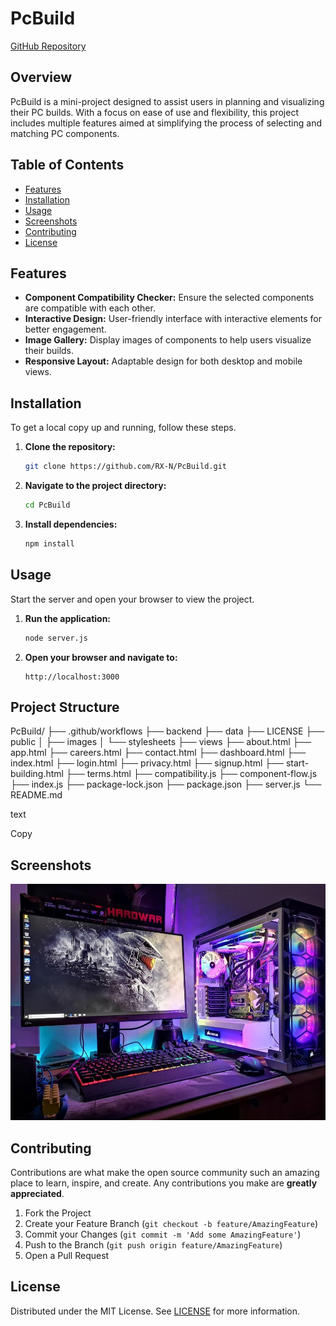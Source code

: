 # PcBuild

[GitHub Repository](https://github.com/RX-N/PcBuild/tree/main)

## Overview
PcBuild is a mini-project designed to assist users in planning and visualizing their PC builds. With a focus on ease of use and flexibility, this project includes multiple features aimed at simplifying the process of selecting and matching PC components.

## Table of Contents
- [Features](#features)
- [Installation](#installation)
- [Usage](#usage)
- [Screenshots](#screenshots)
- [Contributing](#contributing)
- [License](#license)

## Features
- **Component Compatibility Checker:** Ensure the selected components are compatible with each other.
- **Interactive Design:** User-friendly interface with interactive elements for better engagement.
- **Image Gallery:** Display images of components to help users visualize their builds.
- **Responsive Layout:** Adaptable design for both desktop and mobile views.

## Installation
To get a local copy up and running, follow these steps.

1. **Clone the repository:**
    ```bash
    git clone https://github.com/RX-N/PcBuild.git
    ```
2. **Navigate to the project directory:**
    ```bash
    cd PcBuild
    ```
3. **Install dependencies:**
    ```bash
    npm install
    ```

## Usage
Start the server and open your browser to view the project.

1. **Run the application:**
    ```bash
    node server.js
    ```
2. **Open your browser and navigate to:**
    ```
    http://localhost:3000
    ```

## Project Structure
PcBuild/ ├── .github/workflows ├── backend ├── data ├── LICENSE ├── public │ ├── images │ └── stylesheets ├── views ├── about.html ├── app.html ├── careers.html ├── contact.html ├── dashboard.html ├── index.html ├── login.html ├── privacy.html ├── signup.html ├── start-building.html ├── terms.html ├── compatibility.js ├── component-flow.js ├── index.js ├── package-lock.json ├── package.json ├── server.js └── README.md

text

Copy

## Screenshots
![Home Page](homeback.jpeg)

## Contributing
Contributions are what make the open source community such an amazing place to learn, inspire, and create. Any contributions you make are **greatly appreciated**.

1. Fork the Project
2. Create your Feature Branch (`git checkout -b feature/AmazingFeature`)
3. Commit your Changes (`git commit -m 'Add some AmazingFeature'`)
4. Push to the Branch (`git push origin feature/AmazingFeature`)
5. Open a Pull Request

## License
Distributed under the MIT License. See [LICENSE](./LICENSE) for more information.
